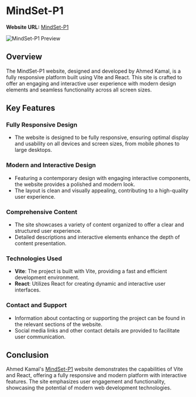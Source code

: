 # MindSet-P1

**Website URL:** [MindSet-P1](https://ahmedkamal14.github.io/MindSet-P1/)

![MindSet-P1 Preview](https://ahmedkamal14.github.io/MindSet-P1/screenshot.png)

## Overview

The MindSet-P1 website, designed and developed by Ahmed Kamal, is a fully responsive platform built using Vite and React. This site is crafted to offer an engaging and interactive user experience with modern design elements and seamless functionality across all screen sizes.

## Key Features

### Fully Responsive Design
- The website is designed to be fully responsive, ensuring optimal display and usability on all devices and screen sizes, from mobile phones to large desktops.

### Modern and Interactive Design
- Featuring a contemporary design with engaging interactive components, the website provides a polished and modern look.
- The layout is clean and visually appealing, contributing to a high-quality user experience.

### Comprehensive Content
- The site showcases a variety of content organized to offer a clear and structured user experience.
- Detailed descriptions and interactive elements enhance the depth of content presentation.

### Technologies Used
- **Vite**: The project is built with Vite, providing a fast and efficient development environment.
- **React**: Utilizes React for creating dynamic and interactive user interfaces.

### Contact and Support
- Information about contacting or supporting the project can be found in the relevant sections of the website.
- Social media links and other contact details are provided to facilitate user communication.

## Conclusion

Ahmed Kamal's [MindSet-P1](https://ahmedkamal14.github.io/MindSet-P1/) website demonstrates the capabilities of Vite and React, offering a fully responsive and modern platform with interactive features. The site emphasizes user engagement and functionality, showcasing the potential of modern web development technologies.
